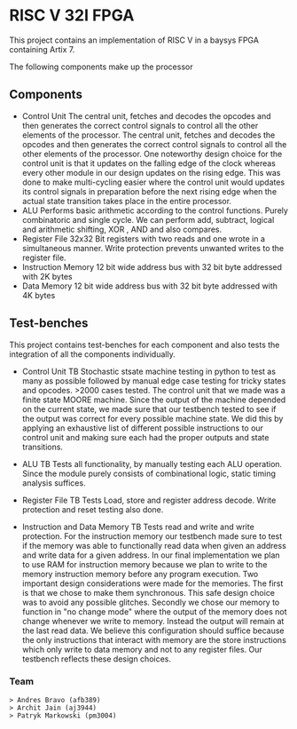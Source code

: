 #  RISC V 32I FPGA 
This project contains an implementation of RISC V in a baysys FPGA containing Artix 7. 

The following components make up the processor
## Components
- Control Unit
The central unit, fetches and decodes the opcodes and then generates the correct control signals to  control all the other elements of the processor. The central unit, fetches and decodes the opcodes and then generates the correct control signals to  control all the other elements of the processor. One noteworthy design choice for the control unit is that it updates on the falling edge of the clock whereas every other module in our design updates on the rising edge. This was done to make multi-cycling easier where the control unit would updates its control signals in preparation before the next rising edge when the actual state transition takes place in the entire processor.
- ALU
Performs basic arithmetic according to the control functions. Purely combinatoric and single cycle. We can perform add, subtract, logical and arithmetic shifting, XOR , AND and also compares. 
- Register File
32x32 Bit registers with two reads and one wrote in a simultaneous manner. Write protection prevents unwanted writes to the register file. 
- Instruction Memory
	12 bit wide address bus with 32 bit byte addressed with 2K bytes
- Data Memory
	12 bit wide address bus with 32 bit byte addressed with 4K bytes
## Test-benches
This project contains test-benches for each component and also tests the integration of all the components individually.
- Control Unit TB
Stochastic stsate machine testing in python to test as many as possible followed by manual edge case testing for tricky states and opcodes. >2000 cases tested. The control unit that we made was a finite state MOORE machine. Since the output of the machine depended on the current state, we made sure that our testbench tested to see if the output was correct for every possible machine state. We did this by applying an exhaustive list of different possible instructions to our control unit and making sure each had the proper outputs and state transitions.

- ALU TB
Tests all functionality, by manually testing each ALU operation. Since the module purely consists of combinational logic, static timing analysis suffices.
- Register File TB
Tests Load, store and register address decode. Write protection and reset testing also done.
- Instruction and Data Memory  TB
Tests read and write and write protection. For the instruction memory our testbench made sure to test if the memory was able to functionally read data when given an address and write data for a given address. In our final implementation we plan to use RAM for instruction memory because we plan to write to the memory instruction memory before any program execution. Two important design considerations were made for the memories. The first is that we chose to make them synchronous. This safe design choice was to avoid any possible glitches. Secondly we chose our memory to function in "no change mode" where the output of the memory does not change whenever we write to memory. Instead the output will remain at the last read data. We believe this configuration should suffice because the only instructions that interact with memory are the store instructions which only write to data memory and not to any register files. Our testbench reflects these design choices.
### Team
	> Andres Bravo (afb389)
	> Archit Jain (aj3944)
	> Patryk Markowski (pm3004)
	
